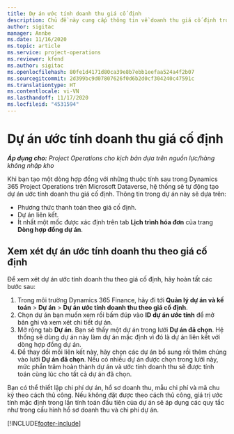 ```yaml
---
title: Dự án ước tính doanh thu giá cố định
description: Chủ đề này cung cấp thông tin về doanh thu giá cố định trong dự án.
author: sigitac
manager: Annbe
ms.date: 11/16/2020
ms.topic: article
ms.service: project-operations
ms.reviewer: kfend
ms.author: sigitac
ms.openlocfilehash: 80fe1d4171d80ca39e8b7ebb1eefaa524a4f2b07
ms.sourcegitcommit: 2d399bc9d07807626f0d6b2d0cf304240c47591c
ms.translationtype: HT
ms.contentlocale: vi-VN
ms.lasthandoff: 11/17/2020
ms.locfileid: "4531594"
---
```

# <a name="fixed-price-revenue-estimate-projects"></a>Dự án ước tính doanh thu giá cố định 

_**Áp dụng cho:** Project Operations cho kịch bản dựa trên nguồn lực/hàng không nhập kho_

Khi bạn tạo một dòng hợp đồng với những thuộc tính sau trong Dynamics 365 Project Operations trên Microsoft Dataverse, hệ thống sẽ tự động tạo dự án ước tính doanh thu giá cố định. Thông tin trong dự án này sẽ dựa trên:

  - Phương thức thanh toán theo giá cố định.
  - Dự án liên kết.
  - Ít nhất một mốc được xác định trên tab **Lịch trình hóa đơn** của trang **Dòng hợp đồng dự án**.

## <a name="review-fixed-price-revenue-estimates-projects"></a>Xem xét dự án ước tính doanh thu theo giá cố định
Để xem xét dự án ước tính doanh thu theo giá cố định, hãy hoàn tất các bước sau:

1. Trong môi trường Dynamics 365 Finance, hãy đi tới **Quản lý dự án và kế toán** > **Dự án** > **Dự án ước tính doanh thu theo giá cố định**.
2. Chọn dự án bạn muốn xem rồi bấm đúp vào **ID dự án ước tính** để mở bản ghi và xem xét chi tiết dự án.
3. Mở rộng tab **Dự án**. Bạn sẽ thấy một dự án trong lưới **Dự án đã chọn**. Hệ thống sẽ dùng dự án này làm dự án mặc định vì đó là dự án liên kết với dòng hợp đồng dự án. 
4. Để thay đổi mối liên kết này, hãy chọn các dự án bổ sung rồi thêm chúng vào lưới **Dự án đã chọn**. Nếu có nhiều dự án được chọn trong lưới này, mức phần trăm hoàn thành dự án và ước tính doanh thu sẽ được tính toán cùng lúc cho tất cả dự án đã chọn.

  Bạn có thể thiết lập chi phí dự án, hồ sơ doanh thu, mẫu chi phí và mã chu kỳ theo cách thủ công. Nếu không đặt được theo cách thủ công, giá trị ước tính mặc định trong lần tính toán đầu tiên của dự án sẽ áp dụng các quy tắc như trong cấu hình hồ sơ doanh thu và chi phí dự án.



[!INCLUDE[footer-include](../includes/footer-banner.md)]